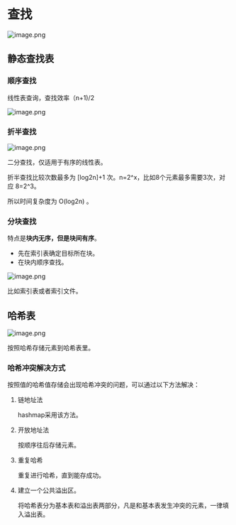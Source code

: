 # 查找

![image.png](https://s2.loli.net/2025/07/18/tX6iv8zVu1cOgHE.png)

## 静态查找表

### 顺序查找

线性表查询，查找效率（n+1)/2

![image.png](https://s2.loli.net/2025/07/18/xni6qt8HVGBEPhw.png)

### 折半查找

![image.png](https://s2.loli.net/2025/07/18/6QVMsjEY8GrLDxt.png)

二分查找，仅适用于有序的线性表。

折半查找比较次数最多为 [log2n]+1 次。n=2^x，比如8个元素最多需要3次，对应 8=2^3。

所以时间复杂度为 O(log2n) 。

### 分块查找

特点是**块内无序，但是块间有序**。

- 先在索引表确定目标所在块。
- 在块内顺序查找。

![image.png](https://s2.loli.net/2025/07/18/t7Hbd3Fa6DnifwS.png)

比如索引表或者索引文件。

## 哈希表

![image.png](https://s2.loli.net/2025/07/18/3zcaNUYseZI46oP.png)

按照哈希存储元素到哈希表里。

### 哈希冲突解决方式

按照值的哈希值存储会出现哈希冲突的问题，可以通过以下方法解决：

1. 链地址法
   
    hashmap采用该方法。
    
2. 开放地址法
   
    按顺序往后存储元素。
    
3. 重复哈希
   
    重复进行哈希，直到能存成功。
    
4. 建立一个公共溢出区。
   
    将哈希表分为基本表和溢出表两部分，凡是和基本表发生冲突的元素，一律填入溢出表。